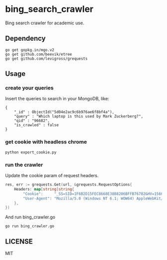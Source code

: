 # bing_search_crawler
Bing search crawler for academic use.


## Dependency

``` shell
go get gopkg.in/mgo.v2
go get github.com/beevik/etree
go get github.com/levigross/grequests
```


## Usage
### create your queries
Insert the queries to search in your MongoDB, like:
``` bson
{
    "_id" : ObjectId("5d04e2ac9c6b976ae6f8bf4a"),
    "query" : "Which laptop is this used by Mark Zuckerberg?",
    "qid" : "96682",
    "is_crawled" : false
}
```

### get cookie with headless chrome
``` shell
python export_cookie.py
```

### run the crawler

Update the cookie param of request headers.
``` go
res, err := grequests.Get(url, &grequests.RequestOptions{
	Headers: map[string]string{
		"Cookie":     "_SS=SID=1F6B2D15FEC8668E38B8206BFFB76702&HV=1560738706; _EDGE_V=1; SRCHUSR=DOB=20190617; _EDGE_S=F=1&SID=1F6B2D15FEC8668E38B8206BFFB76702; MUID=1742D66F483D663525F7DB1149426784; SRCHUID=V=2&GUID=07B9E056CB9E40B6A16F3FC3DE2DFA8B&dmnchg=1; MUIDB=1742D66F483D663525F7DB1149426784; SRCHD=AF=QBLH;",
		"User-Agent": "Mozilla/5.0 (Windows NT 6.1; WOW64) AppleWebKit/537.36 (KHTML, like Gecko) Chrome/50.0.2661.102 Safari/537.36",
	},
})
```

And run bing_crawler.go

``` shell
go run bing_crawler.go
```


## LICENSE
MIT